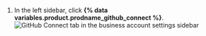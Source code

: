 1. In the left sidebar, click **{% data variables.product.prodname_github_connect %}**.
   ![GitHub Connect tab in the business account settings sidebar](/assets/images/enterprise/business-accounts/settings-github-connect-tab.png)

